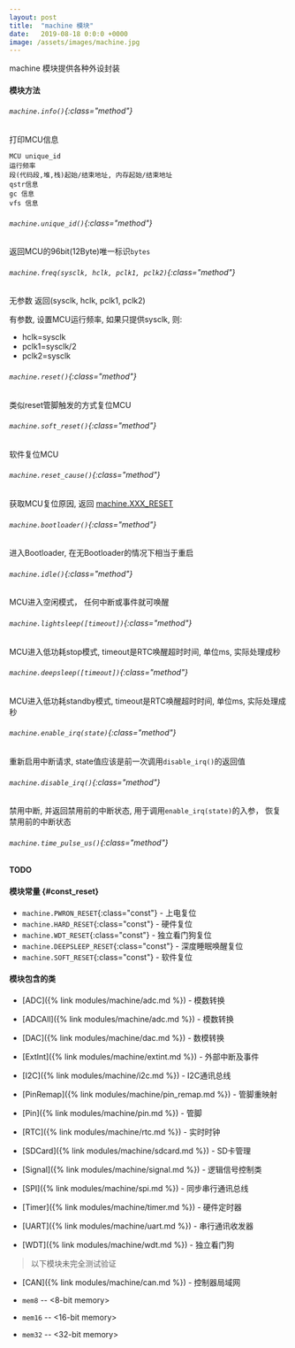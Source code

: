 ```yaml
---
layout: post
title:  "machine 模块"
date:   2019-08-18 0:0:0 +0000
image: /assets/images/machine.jpg
---
```


machine 模块提供各种外设封装

#### 模块方法

###### `machine.info()`{:class="method"}

打印MCU信息

```
MCU unique_id
运行频率
段(代码段,堆,栈)起始/结束地址, 内存起始/结束地址
qstr信息
gc 信息
vfs 信息
```

###### `machine.unique_id()`{:class="method"}

返回MCU的96bit(12Byte)唯一标识`bytes`

###### `machine.freq(sysclk, hclk, pclk1, pclk2)`{:class="method"}

无参数 返回(sysclk, hclk, pclk1, pclk2)

有参数, 设置MCU运行频率, 如果只提供sysclk, 则:
- hclk=sysclk
- pclk1=sysclk/2
- pclk2=sysclk

###### `machine.reset()`{:class="method"}

类似reset管脚触发的方式复位MCU

###### `machine.soft_reset()`{:class="method"}

软件复位MCU

###### `machine.reset_cause()`{:class="method"}

获取MCU复位原因, 返回 [machine.XXX_RESET](#const_reset)

###### `machine.bootloader()`{:class="method"}

进入Bootloader, 在无Bootloader的情况下相当于重启

###### `machine.idle()`{:class="method"}

MCU进入空闲模式， 任何中断或事件就可唤醒

###### `machine.lightsleep([timeout])`{:class="method"}

MCU进入低功耗stop模式, timeout是RTC唤醒超时时间, 单位ms, 实际处理成秒

###### `machine.deepsleep([timeout])`{:class="method"}

MCU进入低功耗standby模式, timeout是RTC唤醒超时时间, 单位ms, 实际处理成秒

###### `machine.enable_irq(state)`{:class="method"}

重新启用中断请求, state值应该是前一次调用`disable_irq()`的返回值

###### `machine.disable_irq()`{:class="method"}

禁用中断, 并返回禁用前的中断状态, 用于调用`enable_irq(state)`的入参， 恢复禁用前的中断状态

###### `machine.time_pulse_us()`{:class="method"}

__TODO__

#### 模块常量 {#const_reset}

- `machine.PWRON_RESET`{:class="const"} - 上电复位
- `machine.HARD_RESET`{:class="const"} - 硬件复位
- `machine.WDT_RESET`{:class="const"} - 独立看门狗复位
- `machine.DEEPSLEEP_RESET`{:class="const"} - 深度睡眠唤醒复位
- `machine.SOFT_RESET`{:class="const"} - 软件复位


#### 模块包含的类

- [ADC]({% link modules/machine/adc.md %}) - 模数转换

- [ADCAll]({% link modules/machine/adc.md %}) - 模数转换

- [DAC]({% link modules/machine/dac.md %}) - 数模转换

- [ExtInt]({% link modules/machine/extint.md %}) - 外部中断及事件

- [I2C]({% link modules/machine/i2c.md %}) - I2C通讯总线

- [PinRemap]({% link modules/machine/pin_remap.md %}) - 管脚重映射

- [Pin]({% link modules/machine/pin.md %}) - 管脚

- [RTC]({% link modules/machine/rtc.md %}) - 实时时钟

- [SDCard]({% link modules/machine/sdcard.md %}) - SD卡管理

- [Signal]({% link modules/machine/signal.md %}) - 逻辑信号控制类

- [SPI]({% link modules/machine/spi.md %}) - 同步串行通讯总线

- [Timer]({% link modules/machine/timer.md %}) - 硬件定时器

- [UART]({% link modules/machine/uart.md %}) - 串行通讯收发器

- [WDT]({% link modules/machine/wdt.md %}) - 独立看门狗


> 以下模块未完全测试验证

- [CAN]({% link modules/machine/can.md %}) - 控制器局域网

- `mem8` -- <8-bit memory>
- `mem16` -- <16-bit memory>
- `mem32` -- <32-bit memory>

